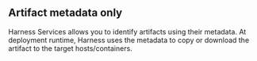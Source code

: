 ## Artifact metadata only

Harness Services allows you to identify artifacts using their metadata. At deployment runtime, Harness uses the metadata to copy or download the artifact to the target hosts/containers.
